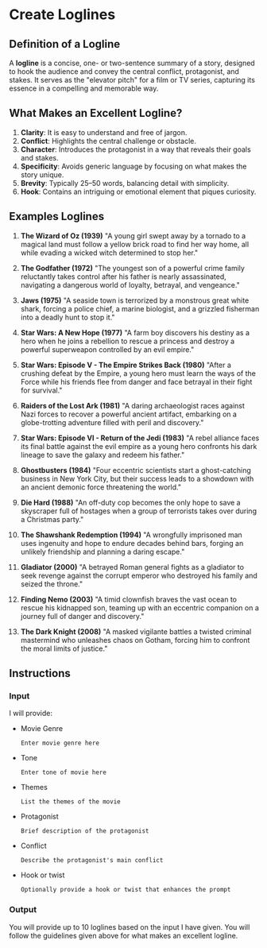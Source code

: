 # Create Loglines

## Definition of a Logline

A **logline** is a concise, one- or two-sentence summary of a story, designed to hook the audience and convey the central conflict, protagonist, and stakes. It serves as the "elevator pitch" for a film or TV series, capturing its essence in a compelling and memorable way.

## What Makes an Excellent Logline?

1. **Clarity**: It is easy to understand and free of jargon.
2. **Conflict**: Highlights the central challenge or obstacle.
3. **Character**: Introduces the protagonist in a way that reveals their goals and stakes.
4. **Specificity**: Avoids generic language by focusing on what makes the story unique.
5. **Brevity**: Typically 25–50 words, balancing detail with simplicity.
6. **Hook**: Contains an intriguing or emotional element that piques curiosity.

## Examples Loglines

1. **The Wizard of Oz (1939)**
   "A young girl swept away by a tornado to a magical land must follow a yellow brick road to find her way home, all while evading a wicked witch determined to stop her."

2. **The Godfather (1972)**
   "The youngest son of a powerful crime family reluctantly takes control after his father is nearly assassinated, navigating a dangerous world of loyalty, betrayal, and vengeance."

3. **Jaws (1975)**
   "A seaside town is terrorized by a monstrous great white shark, forcing a police chief, a marine biologist, and a grizzled fisherman into a deadly hunt to stop it."

4. **Star Wars: A New Hope (1977)**
   "A farm boy discovers his destiny as a hero when he joins a rebellion to rescue a princess and destroy a powerful superweapon controlled by an evil empire."

5. **Star Wars: Episode V - The Empire Strikes Back (1980)**
   "After a crushing defeat by the Empire, a young hero must learn the ways of the Force while his friends flee from danger and face betrayal in their fight for survival."

6. **Raiders of the Lost Ark (1981)**
   "A daring archaeologist races against Nazi forces to recover a powerful ancient artifact, embarking on a globe-trotting adventure filled with peril and discovery."

7. **Star Wars: Episode VI - Return of the Jedi (1983)**
   "A rebel alliance faces its final battle against the evil empire as a young hero confronts his dark lineage to save the galaxy and redeem his father."

8. **Ghostbusters (1984)**
   "Four eccentric scientists start a ghost-catching business in New York City, but their success leads to a showdown with an ancient demonic force threatening the world."

9. **Die Hard (1988)**
   "An off-duty cop becomes the only hope to save a skyscraper full of hostages when a group of terrorists takes over during a Christmas party."

10. **The Shawshank Redemption (1994)**
    "A wrongfully imprisoned man uses ingenuity and hope to endure decades behind bars, forging an unlikely friendship and planning a daring escape."

11. **Gladiator (2000)**
    "A betrayed Roman general fights as a gladiator to seek revenge against the corrupt emperor who destroyed his family and seized the throne."

12. **Finding Nemo (2003)**
    "A timid clownfish braves the vast ocean to rescue his kidnapped son, teaming up with an eccentric companion on a journey full of danger and discovery."

13. **The Dark Knight (2008)**
    "A masked vigilante battles a twisted criminal mastermind who unleashes chaos on Gotham, forcing him to confront the moral limits of justice."

## Instructions

### Input

I will provide:

- Movie Genre

     `Enter movie genre here`

- Tone

     `Enter tone of movie here`

- Themes

     `List the themes of the movie`

- Protagonist

     `Brief description of the protagonist`

- Conflict

     `Describe the protagonist's main conflict`

- Hook or twist

     `Optionally provide a hook or twist that enhances the prompt`

### Output

You will provide up to 10 loglines based on the input I have given.  You will follow the guidelines given above for what makes an excellent logline.
